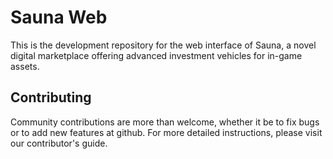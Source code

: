 # Sauna Web
This is the development repository for the web interface of Sauna, a novel digital marketplace offering advanced investment vehicles for in-game assets.

## Contributing
Community contributions are more than welcome, whether it be to fix bugs or to add new features at github. For more detailed instructions, please visit our contributor's guide.
